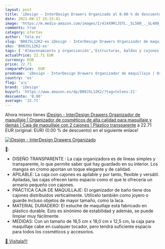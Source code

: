 ```yaml
---
layout: post
title: 'iDesign - InterDesign Drawers Organizado al 0.00 % de descuento'
date: 2021-08-17 15:33:41
image: 'https://m.media-amazon.com/images/I/414X9MiJSTL._SL500_._SL400_.jpg'
comments: true
category: ofertas
author: 'tole.es'
slug: 'B00J5L12K2-es iDesign - InterDesign Drawers Organizador de maquillaje |...'
sku: 'B00J5L12K2-es'
tags: [ 'Almacenamiento y organización','Estructuras, baldas y cajones','Hogar y cocina','idesign','maquillaje', ]
actualPrice: 22.71 EUR
currency: EUR
price: 22.71
comparePrice:  EUR
prodname: 'iDesign - InterDesign Drawers Organizador de maquillaje | Organizador de cosméticos de alta calidad para maquillaje y demás | Caja de maquillaje con 2 cajones | Plástico transparente'
country: 'es'
flag: '🇪🇸'
brand: 'iDesign'
buyurl: 'https://www.amazon.es/dp/B00J5L12K2/?tag=tolees-21'
descuento: '0.00'
average: '22.71'
---
```


Ahora mismo tienes [iDesign - InterDesign Drawers Organizador de maquillaje | Organizador de cosméticos de alta calidad para maquillaje y demás | Caja de maquillaje con 2 cajones | Plástico transparente](https://www.amazon.es/dp/B00J5L12K2/?tag=tolees-21) a 22.71 EUR (original:  EUR) (0.00 %  de descuento) en el siguiente enlace!

[![iDesign - InterDesign Drawers Organizado](https://m.media-amazon.com/images/I/414X9MiJSTL._SL500_._SL400_.jpg)](https://www.amazon.es/dp/B00J5L12K2/?tag=tolees-21)

🔎:

- DISEÑO TRANSPARENTE : La caja organizadora es de líneas simples y transparente, lo que permite saber qué hay guardado en su interior. Los mangos en cromo aportan un toque elegante y de calidad.
- APILABLE: La caja con cajones es apilable y por tanto, flexible y versátil. Apiladas, las cajas ofrecen tanto espacio como el que le ofrecería un armario pequeño con cajones.
- PRÁCTICA CAJA DE MAQUILLAJE: El organizador de baño tiene dos cajones distribuidos verticalmente. Utilícelo también como joyero o guarde incluso objetos de mayor tamaño, como la laca.
- MATERIAL DURADERO: El estuche de maquillaje está fabricado en plástico durable. Esto es sinónimo de estabilidad y además, se puede limpiar muy fácilmente.
- MEDIDAS: Con un tamaño de 16,5 cm x 18,0 cm x 12,5 cm, la caja para maquillaje cabe en cualquier tocador, pero tendrá suficiente espacio para todos los cosméticos y accesorios.

[🛒 Visítala!!!](https://www.amazon.es/dp/B00J5L12K2/?tag=tolees-21)
